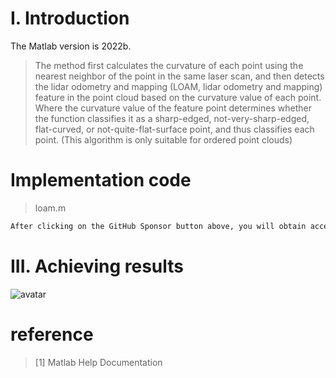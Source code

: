 #  I. Introduction 

The Matlab version is 2022b. 

>  The method first calculates the curvature of each point using the nearest neighbor of the point in the same laser scan, and then detects the lidar odometry and mapping (LOAM, lidar odometry and mapping) feature in the point cloud based on the curvature value of each point. Where the curvature value of the feature point determines whether the function classifies it as a sharp-edged, not-very-sharp-edged, flat-curved, or not-quite-flat-surface point, and thus classifies each point. (This algorithm is only suitable for ordered point clouds) 

#  Implementation code 

>  loam.m 

 ```python  
After clicking on the GitHub Sponsor button above, you will obtain access permissions to my private code repository ( https://github.com/slowlon/my_code_bar ) to view this blog code. By searching the code number of this blog, you can find the code you need, code number is: 2024020309574048857
 ```  
#  III. Achieving results 

![avatar]( 281a0f2a3d2a4ec0989e97020e328023.png) 

#  reference 

>  [1] Matlab Help Documentation 

